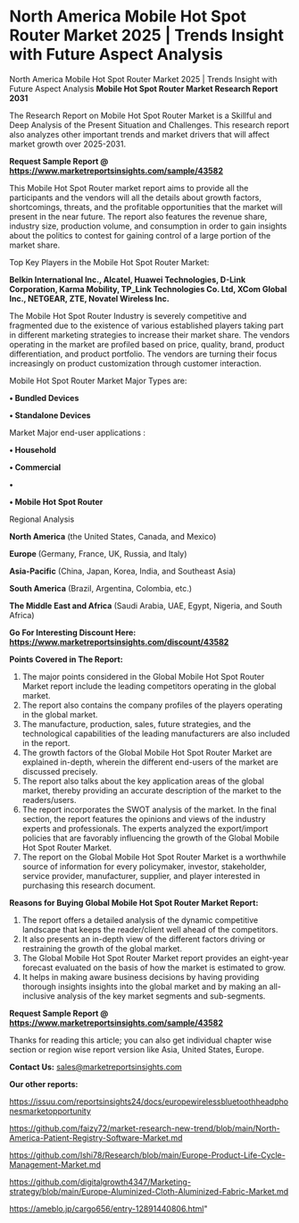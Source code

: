 # North America Mobile Hot Spot Router Market 2025 | Trends Insight with Future Aspect Analysis
North America Mobile Hot Spot Router Market 2025 | Trends Insight with Future Aspect Analysis
<strong>Mobile Hot Spot Router Market Research Report 2031</strong>

The Research Report on Mobile Hot Spot Router Market is a Skillful and Deep Analysis of the Present Situation and Challenges. This research report also analyzes other important trends and market drivers that will affect market growth over 2025-2031.

<strong>Request Sample Report @ <a href=https://www.marketreportsinsights.com/sample/43582>https://www.marketreportsinsights.com/sample/43582</a></strong>

This Mobile Hot Spot Router market report aims to provide all the participants and the vendors will all the details about growth factors, shortcomings, threats, and the profitable opportunities that the market will present in the near future. The report also features the revenue share, industry size, production volume, and consumption in order to gain insights about the politics to contest for gaining control of a large portion of the market share.

Top Key Players in the Mobile Hot Spot Router Market:

<strong>Belkin International Inc., Alcatel, Huawei Technologies, D-Link Corporation, Karma Mobility, TP_Link Technologies Co. Ltd, XCom Global Inc., NETGEAR, ZTE, Novatel Wireless Inc.</strong>

The Mobile Hot Spot Router Industry is severely competitive and fragmented due to the existence of various established players taking part in different marketing strategies to increase their market share. The vendors operating in the market are profiled based on price, quality, brand, product differentiation, and product portfolio. The vendors are turning their focus increasingly on product customization through customer interaction.

Mobile Hot Spot Router Market Major Types are:

<strong>•  Bundled Devices

•  Standalone Devices</strong>

Market Major end-user applications :

<strong>•  Household

•  Commercial

•  

•  Mobile Hot Spot Router</strong>

Regional Analysis

</u><strong><b>North America</b></strong> (the United States, Canada, and Mexico)

<strong><b>Europe </b></strong>(Germany, France, UK, Russia, and Italy)

<strong><b>Asia-Pacific</b></strong> (China, Japan, Korea, India, and Southeast Asia)

<strong><b>South America</b></strong> (Brazil, Argentina, Colombia, etc.)

<strong><b>The Middle East and Africa</b></strong> (Saudi Arabia, UAE, Egypt, Nigeria, and South Africa)

<strong>Go For Interesting Discount Here: <a href=https://www.marketreportsinsights.com/discount/43582>https://www.marketreportsinsights.com/discount/43582</a></strong>

<strong>Points Covered in The Report:</strong>
<ol>
  <li>The major points considered in the Global Mobile Hot Spot Router Market report include the leading competitors operating in the global market.</li>
  <li>The report also contains the company profiles of the players operating in the global market.</li>
  <li>The manufacture, production, sales, future strategies, and the technological capabilities of the leading manufacturers are also included in the report.</li>
  <li>The growth factors of the Global Mobile Hot Spot Router Market are explained in-depth, wherein the different end-users of the market are discussed precisely.</li>
  <li>The report also talks about the key application areas of the global market, thereby providing an accurate description of the market to the readers/users.</li>
  <li>The report incorporates the SWOT analysis of the market. In the final section, the report features the opinions and views of the industry experts and professionals. The experts analyzed the export/import policies that are favorably influencing the growth of the Global Mobile Hot Spot Router Market.</li>
  <li>The report on the Global Mobile Hot Spot Router Market is a worthwhile source of information for every policymaker, investor, stakeholder, service provider, manufacturer, supplier, and player interested in purchasing this research document.</li>
</ol>
<strong>Reasons for Buying Global Mobile Hot Spot Router Market Report:</strong>

<ol>
  <li>The report offers a detailed analysis of the dynamic competitive landscape that keeps the reader/client well ahead of the competitors.</li>
  <li>It also presents an in-depth view of the different factors driving or restraining the growth of the global market.</li>
  <li>The Global Mobile Hot Spot Router Market report provides an eight-year forecast evaluated on the basis of how the market is estimated to grow.</li>
  <li>It helps in making aware business decisions by having providing thorough insights insights into the global market and by making an all-inclusive analysis of the key market segments and sub-segments.</li>
</ol>
<strong>Request Sample Report @ <a href=https://www.marketreportsinsights.com/sample/43582>https://www.marketreportsinsights.com/sample/43582</a></strong>


Thanks for reading this article; you can also get individual chapter wise section or region wise report version like Asia, United States, Europe.

<strong>Contact Us:</strong>
sales@marketreportsinsights.com

<strong>Our other reports:</strong>

<a href=https://issuu.com/reportsinsights24/docs/europewirelessbluetoothheadphonesmarketopportunity>https://issuu.com/reportsinsights24/docs/europewirelessbluetoothheadphonesmarketopportunity</a>

<a href=https://github.com/faizy72/market-research-new-trend/blob/main/North-America-Patient-Registry-Software-Market.md>https://github.com/faizy72/market-research-new-trend/blob/main/North-America-Patient-Registry-Software-Market.md</a>

<a href=https://github.com/Ishi78/Research/blob/main/Europe-Product-Life-Cycle-Management-Market.md>https://github.com/Ishi78/Research/blob/main/Europe-Product-Life-Cycle-Management-Market.md</a>

<a href=https://github.com/digitalgrowth4347/Marketing-strategy/blob/main/Europe-Aluminized-Cloth-Aluminized-Fabric-Market.md>https://github.com/digitalgrowth4347/Marketing-strategy/blob/main/Europe-Aluminized-Cloth-Aluminized-Fabric-Market.md</a>

<a href=https://ameblo.jp/cargo656/entry-12891440806.html>https://ameblo.jp/cargo656/entry-12891440806.html</a>"

